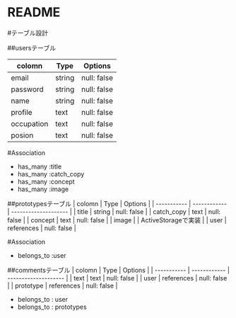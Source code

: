 # README

#テーブル設計

##usersテーブル

| colomn      | Type         | Options      |
| ----------- | ------------ | ------------ |
| email       | string       | null: false  |
| password    | string       | null: false  |
| name        | string       | null: false  |
| profile     | text         | null: false  |
| occupation  | text         | null: false  |
| posion      | text         | null: false  |

#Association

- has_many :title
- has_many :catch_copy
- has_many :concept
- has_many :image


##prototypesテーブル
| colomn      | Type         | Options              |
| ----------- | ------------ | -------------------- |
| title       | string       | null: false          |
| catch_copy  | text         | null: false          |
| concept     | text         | null: false          |
| image       |              | ActiveStorageで実装  |
| user        | references   | null: false          |

#Association
- belongs_to :user


##commentsテーブル
| colomn      | Type         | Options              |
| ----------- | ------------ | -------------------- |
| text        | text         | null: false          |
| user        | references   | null: false          |
| prototype   | references   | null: false          |

- belongs_to : user
- belongs_to : prototypes